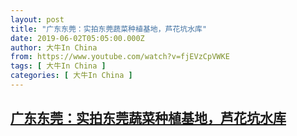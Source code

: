 ```yaml
---
layout: post
title: "广东东莞：实拍东莞蔬菜种植基地，芦花坑水库"
date: 2019-06-02T05:05:00.000Z
author: 大牛In China
from: https://www.youtube.com/watch?v=fjEVzCpVWKE
tags: [ 大牛In China ]
categories: [ 大牛In China ]
---
```

<!--1559451900000-->
[广东东莞：实拍东莞蔬菜种植基地，芦花坑水库](https://www.youtube.com/watch?v=fjEVzCpVWKE)
------

<div>

</div>
